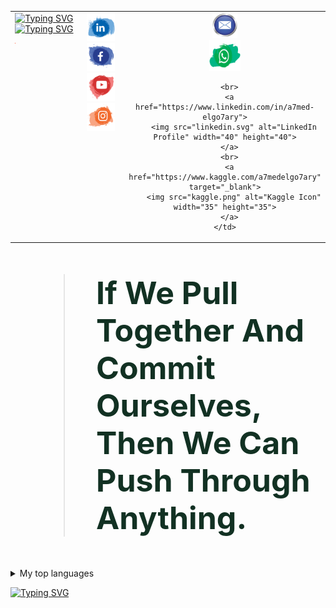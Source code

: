 <table>
  <tr>
    <td style="width: 50%; vertical-align: top; text-align: center;">
      <!-- Typing SVG Images -->
      <a href="https://www.linkedin.com/in/a7med-elgo7ary">
        <img src="https://readme-typing-svg.demolab.com?font=Fira+Code&weight=700&size=25&pause=1000&color=130976&width=800&height=50&lines=Hallo+Genie.%F0%9F%91%A8%E2%80%8D%F0%9F%92%BB;Mein+Name+ist+Ahmed+El-Gohary.;Ich+setze+meine+fantasie+auf+den+Mars.%F0%9F%9A%80+;+Der+Fingerabdruch+ist+nich+unser+weg+.%E2%9C%A8" alt="Typing SVG">
      </a>
      <br>
      <a href="https://www.linkedin.com/in/a7med-elgo7ary">
        <img src="https://readme-typing-svg.demolab.com?font=Fira+Code&weight=500&pause=2000&color=F72EDE&multiline=true&width=700&height=110&lines=Embedded+System+Software+Engineer.;Skilled+in+AI%2C+Machine+Learning+and+Data+Science.+;Passionate+about+AI+and+Robotics.+;Dedicated+to+pushing+innovation+boundaries+in+technology." alt="Typing SVG">
      </a>
      <hr style="border: .5; height: .5px; background-color: #ff5733; width: 1%;">
    </td>
    <td style="width: 50%; vertical-align: top; text-align: center;">
      <!-- Contact Icons -->
      <a href="https://www.linkedin.com/in/a7med-elgo7ary">
        <img src="linkedin.svg" alt="LinkedIn Profile" width="45" height="45">
      </a>
      <br>
      <a href="mailto:a7medelgo7ry@gmail.com">
        <img src="Facebook.svg" alt="Email Icon" width="45" height="45">
      </a>
      <br>
     <a href="https://wa.me/201009515837" target="_blank">
        <img src="Youtube.svg" alt="WhatsApp Icon" width="45" height="45">
      </a>
      <br>
      <a href="https://www.kaggle.com/a7medelgo7ary" target="_blank">
        <img src="Instagram.svg" alt="Kaggle Icon" width="45" height="45">
      </a>
    </td>
    <td style="width: 50%; vertical-align: top; text-align: center;">
      <!-- Contact Icons -->
      <a href="mailto:a7medelgo7ry@gmail.com">
        <img src="Email.svg" alt="Email Icon" width="40" height="40">
      </a>
      <br>
      <a href="https://wa.me/201009515837" target="_blank">
        <img src="whatsApp.svg" alt="WhatsApp Icon" width="50" height="50">
      </a>
       
      <br>
      <a href="https://www.linkedin.com/in/a7med-elgo7ary">
        <img src="linkedin.svg" alt="LinkedIn Profile" width="40" height="40">
      </a>
      <br>
      <a href="https://www.kaggle.com/a7medelgo7ary" target="_blank">
        <img src="kaggle.png" alt="Kaggle Icon" width="35" height="35">
      </a>
    </td>
    
  </tr>
</table>

<blockquote style="font-size: 50px; font-weight: bold; color:#123123;">
   If We Pull Together And Commit Ourselves, Then We Can Push Through Anything.
</blockquote>

<details>
<summary>My top languages</summary>

| Rank | Languages |
|-----:|-----------|
|     1|    C      |
|     2|   C++     |
|     3|  PYTHON   |

</details>

[![Typing SVG](https://readme-typing-svg.demolab.com?font=Fira+Code&weight=600&size=24&duration=1000&pause=400&color=BFF749&center=true&vCenter=true&multiline=true&width=1000&height=40&lines=CONTINUE+%F0%9F%A4%8C)](https://www.linkedin.com/in/a7med-elgo7ary)

<!-- Adjust appearance based on GitHub theme -->

